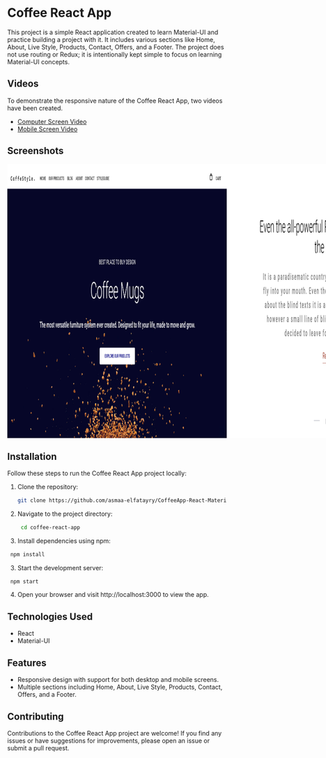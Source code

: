 # Coffee React App

This project is a simple React application created to learn Material-UI and practice building a project with it. It includes various sections like Home, About, Live Style, Products, Contact, Offers, and a Footer. The project does not use routing or Redux; it is intentionally kept simple to focus on learning Material-UI concepts.

## Videos

To demonstrate the responsive nature of the Coffee React App, two videos have been created.

- [Computer Screen Video](./Screens%20Design/desktop.mp4)
- [Mobile Screen Video](./Screens%20Design/mobile%20preview.mp4)

## Screenshots

<div style="display: flex; justify-content: space-between;">
  <img src="./Screens Design/1.png" alt="Image 1" style="flex: 1;">
  <img src="./Screens Design/2 about.png" alt="Image 2" style="flex: 1;">
  <img src="./Screens Design/3.png" alt="Image 3" style="flex: 1;">
  <img src="./Screens Design/4.png" alt="Image 4" style="flex: 1;">
  <img src="./Screens Design/5.png" alt="Image 5" style="flex: 1;">
  <img src="./Screens Design/6.png" alt="Image 6" style="flex: 1;">
</div>


## Installation

Follow these steps to run the Coffee React App project locally:

1. Clone the repository:

   ```bash
   git clone https://github.com/asmaa-elfatayry/CoffeeApp-React-Material-UI.git

   ```

1. Navigate to the project directory:

   ```bash
    cd coffee-react-app
   ```

1. Install dependencies using npm:

```bash
 npm install
```

3. Start the development server:
 ```bash
  npm start
```

4. Open your browser and visit http://localhost:3000 to view the app.


## Technologies Used

- React
- Material-UI

## Features

- Responsive design with support for both desktop and mobile screens.
- Multiple sections including Home, About, Live Style, Products, Contact, Offers, and a Footer.

## Contributing

Contributions to the Coffee React App project are welcome! If you find any issues or have suggestions for improvements, please open an issue or submit a pull request.



